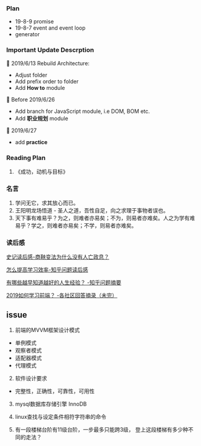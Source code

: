 ### Plan
* 19-8-9 promise
* 19-8-7 event and event loop
* generator

### Important Update Descrption
:basketball: 2019/6/13 Rebuild Architecture:
  * Adjust folder
  * Add prefix order to folder
  * Add **How to** module

:basketball: Before 2019/6/26
  * Add branch for JavaScript module, i.e DOM, BOM etc.
  * Add **职业规划** module

:basketball: 2019/6/27
  * add **practice**

### Reading Plan
1. 《成功，动机与目标》

### 名言
1. 学问无它，求其放心而已。
2. 王阳明龙场悟道 - 圣人之道，吾性自足，向之求理于事物者误也。
3. 天下事有难易乎？为之，则难者亦易矣；不为，则易者亦难矣。人之为学有难易乎？学之，则难者亦易矣；不学，则易者亦难矣。


### 读后感
[史记读后感-商鞅变法为什么没有人亡政息？](./读后感/史记读后感-商鞅变法为什么没有人亡政息.md)

[怎么提高学习效率-知乎问题读后感](./读后感/怎么提高学习效率-知乎问题读后感.md)

[有哪些越早知道越好的人生经验？ -知乎问题摘要](./读后感/有哪些越早知道越好的人生经验)

[2019如何学习前端？ -各社区回答摘录（未完）](./读后感/2019如何学习前端？.md)

## issue
1. 前端的MVVM框架设计模式
  * 单例模式
  * 观察者模式
  * 适配器模式
  * 代理模式

2. 软件设计要求
  * 完整性，正确性，可靠性，可用性

3. mysql数据库存储引擎 InnoDB

4. linux查找与设定条件相符字符串的命令

5. 有一段楼梯台阶有11级台阶，一步最多只能跨3级，    登上这段楼梯有多少种不同的走法？